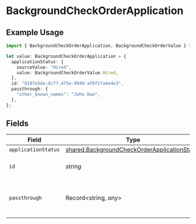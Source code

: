 # BackgroundCheckOrderApplication

## Example Usage

```typescript
import { BackgroundCheckOrderApplication, BackgroundCheckOrderValue } from "@stackone/stackone-client-ts/sdk/models/shared";

let value: BackgroundCheckOrderApplication = {
  applicationStatus: {
    sourceValue: "Hired",
    value: BackgroundCheckOrderValue.Hired,
  },
  id: "8187e5da-dc77-475e-9949-af0f1fa4e4e3",
  passthrough: {
    "other_known_names": "John Doe",
  },
};
```

## Fields

| Field                                                                                                               | Type                                                                                                                | Required                                                                                                            | Description                                                                                                         | Example                                                                                                             |
| ------------------------------------------------------------------------------------------------------------------- | ------------------------------------------------------------------------------------------------------------------- | ------------------------------------------------------------------------------------------------------------------- | ------------------------------------------------------------------------------------------------------------------- | ------------------------------------------------------------------------------------------------------------------- |
| `applicationStatus`                                                                                                 | [shared.BackgroundCheckOrderApplicationStatus](../../../sdk/models/shared/backgroundcheckorderapplicationstatus.md) | :heavy_minus_sign:                                                                                                  | N/A                                                                                                                 |                                                                                                                     |
| `id`                                                                                                                | *string*                                                                                                            | :heavy_minus_sign:                                                                                                  | Unique identifier                                                                                                   | 8187e5da-dc77-475e-9949-af0f1fa4e4e3                                                                                |
| `passthrough`                                                                                                       | Record<string, *any*>                                                                                               | :heavy_minus_sign:                                                                                                  | Value to pass through to the provider                                                                               | {<br/>"other_known_names": "John Doe"<br/>}                                                                         |